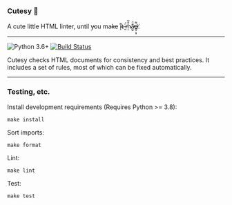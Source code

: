 ### Cutesy 🥰

A cute little HTML linter, until y̵ou ma̴k̵e i̴͌ͅt̴ ̶̰̈́m̴͔̊͒̅a̷͖̠͊̈́̕d̶͇̠͕͙͌.̸

---

![Python 3.6+](https://img.shields.io/badge/python-3.6%2B-blue) [![Build Status](https://travis-ci.com/chasefinch/cutesy.svg?branch=main)](https://travis-ci.com/chasefinch/cutesy)

Cutesy checks HTML documents for consistency and best practices. It includes a set of rules, most of which can be fixed automatically.

---

### Testing, etc.

Install development requirements (Requires Python >= 3.8):

    make install

Sort imports:

    make format

Lint:

    make lint

Test:

    make test
